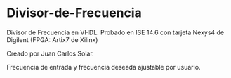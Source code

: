 # Divisor-de-Frecuencia
Divisor de Frecuencia en VHDL. Probado en ISE 14.6 con tarjeta Nexys4 de Digilent (FPGA: Artix7 de Xilinx)

Creado por Juan Carlos Solar.

Frecuencia de entrada y frecuencia deseada ajustable por usuario.

